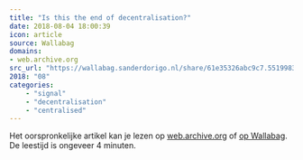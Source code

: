 ```yaml
---
title: "Is this the end of decentralisation?"
date: 2018-08-04 18:00:39
icon: article
source: Wallabag
domains:
- web.archive.org
src_url: "https://wallabag.sanderdorigo.nl/share/61e35326abc9c7.55199832"
2018: "08"
categories:
    - "signal"
    - "decentralisation"
    - "centralised"
---
```

Het oorspronkelijke artikel kan je lezen op [web.archive.org](https://web.archive.org/web/20160629043308/blog.jonasoberg.net/is-this-the-end-of-decentralisation-2/) of [op Wallabag](https://wallabag.sanderdorigo.nl/share/61e35326abc9c7.55199832). De leestijd is ongeveer 4 minuten.